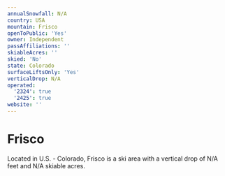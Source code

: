 ```yaml
---
annualSnowfall: N/A
country: USA
mountain: Frisco
openToPublic: 'Yes'
owner: Independent
passAffiliations: ''
skiableAcres: ''
skied: 'No'
state: Colorado
surfaceLiftsOnly: 'Yes'
verticalDrop: N/A
operated:
  '2324': true
  '2425': true
website: ''
---
```



# Frisco

Located in U.S. - Colorado, Frisco is a ski area with a vertical drop of N/A feet and N/A skiable acres.
